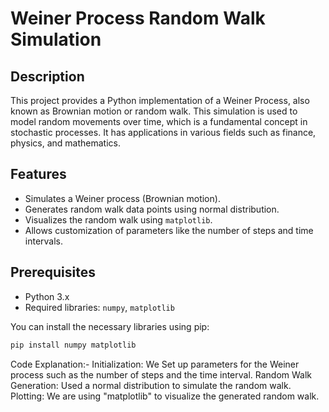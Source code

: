 # Weiner Process Random Walk Simulation

## Description

This project provides a Python implementation of a Weiner Process, also known as Brownian motion or random walk. 
This simulation is used to model random movements over time, which is a fundamental concept in stochastic processes. 
It has applications in various fields such as finance, physics, and mathematics.

## Features

- Simulates a Weiner process (Brownian motion).
- Generates random walk data points using normal distribution.
- Visualizes the random walk using `matplotlib`.
- Allows customization of parameters like the number of steps and time intervals.

## Prerequisites

- Python 3.x
- Required libraries: `numpy`, `matplotlib`

You can install the necessary libraries using pip:
```bash
pip install numpy matplotlib
```
Code Explanation:-
Initialization: We Set up parameters for the Weiner process such as the number of steps and the time interval.
Random Walk Generation: Used a normal distribution to simulate the random walk.
Plotting: We are using "matplotlib" to visualize the generated random walk.
